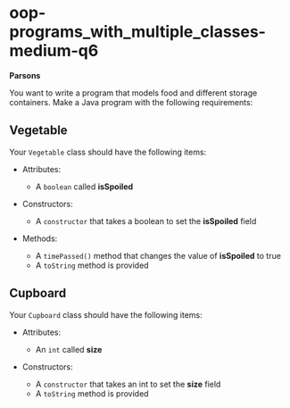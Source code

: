 # oop-programs_with_multiple_classes-medium-q6

**Parsons**

You want to write a program that models food and different storage containers. Make a Java program with the following requirements:


## Vegetable

Your `Vegetable` class should have the following items:

- Attributes:
    - A `boolean` called **isSpoiled**

- Constructors:
    - A `constructor` that takes a boolean to set the
      **isSpoiled** field
- Methods:
  - A `timePassed()` method that changes the value
  of **isSpoiled** to true
  - A `toString` method is provided

## Cupboard

Your ``Cupboard`` class should have the following items:

- Attributes:
    - An `int` called **size**

- Constructors:
    - A `constructor` that takes an int to set the
      **size** field
    -  A `toString` method is provided